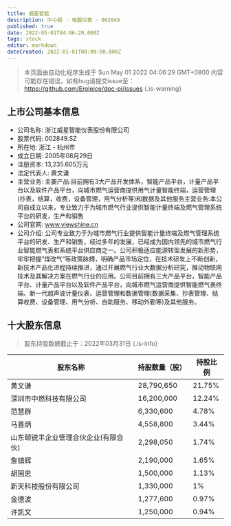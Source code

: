 ```yaml
---
title: 威星智能
description: 中小板 - 电器仪表 - 002849
published: true
date: 2022-05-01T04:06:29.000Z
tags: stock
editor: markdown
dateCreated: 2022-01-01T00:00:00.000Z
---
```


> 本页面由自动化程序生成于 Sun May 01 2022 04:06:29 GMT+0800
> 内容可能存在错误，如有bug请提交issue至：https://github.com/Eroleice/doc-pi/issues
{.is-warning}

## 上市公司基本信息
- 公司名称: 浙江威星智能仪表股份有限公司
- 股票代码: 002849.SZ
- 所在地: 浙江 - 杭州市
- 成立日期: 2005年08月29日
- 注册资本: 13,235.605万元
- 法定代表人: 黄文谦
- 主营业务: 主要产品:目前拥有3大产品开发体系，智能产品平台，计量产品平台以及软件产品平台，向城市燃气运营商提供用气计量智能终端，运营管理(抄表，结算，收费，设备管理，用气分析等)和数据及其他服务主营业务:本公司自成立以来，专业致力于为城市燃气行业提供智能计量终端及燃气管理系统平台的研发，生产和销售
- 公司官网: www.viewshine.cn
- 公司介绍: 公司专业致力于为城市燃气行业提供智能计量终端及燃气管理系统平台的研发、生产和销售，经过多年的发展，已经成为国内领先的城市燃气行业智能燃气表和系统平台供应商之一。公司积极适应能源转型发展的新形势，牢牢把握“煤改气”等政策脉搏，明确产品市场定位，在技术研发上不断创新，新技术产品化进程持续推进，通过开展燃气行业大数据分析研究，推动物联网技术及其解决方案在燃气行业的应用。公司目前拥有三大产品平台，智能产品平台、计量产品平台以及软件产品平台，向城市燃气运营商提供智能燃气表终端、新一代超声波计量仪表、运营管理和数据管理(数据采集、抄表管理、结算收费、设备管理、用气分析、自助服务、移动外勤等)及其他服务。


## 十大股东信息
> 股东持股数据截止于：2022年03月31日
{.is-info}

| 股东名称 | 持股数量（股） | 持股比例 |
| --- | --- | --- |
| 黄文谦 | 28,790,650 | 21.75% |
| 深圳市中燃科技有限公司 | 16,200,000 | 12.24% |
| 范慧群 | 6,330,600 | 4.78% |
| 马善炳 | 4,558,800 | 3.44% |
| 山东颐锐丰企业管理合伙企业(有限合伙) | 2,298,050 | 1.74% |
| 詹镇辉 | 2,190,000 | 1.65% |
| 胡国忠 | 1,500,000 | 1.13% |
| 新天科技股份有限公司 | 1,330,000 | 1% |
| 金德波 | 1,277,600 | 0.97% |
| 许凯文 | 1,250,000 | 0.94% |




